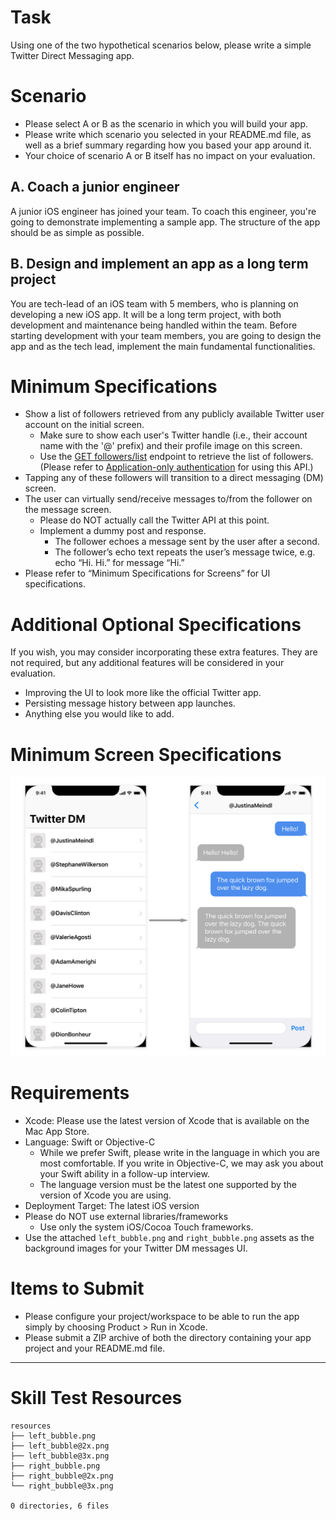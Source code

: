 # Task

Using one of the two hypothetical scenarios below, please write a simple Twitter Direct Messaging app.

# Scenario

* Please select A or B as the scenario in which you will build your app.
* Please write which scenario you selected in your README.md file, as well as a brief summary regarding how you based your app around it. 
* Your choice of scenario A or B itself has no impact on your evaluation.

## A. Coach a junior engineer

A junior iOS engineer has joined your team. To coach this engineer, you're going to demonstrate implementing a sample app. The structure of the app should be as simple as possible.

## B. Design and implement an app as a long term project

You are tech-lead of an iOS team with 5 members, who is planning on developing a new iOS app. It will be a long term project, with both development and maintenance being handled within the team. Before starting development with your team members, you are going to design the app and as the tech lead, implement the main fundamental functionalities.

# Minimum Specifications
* Show a list of followers retrieved from any publicly available Twitter user account on the initial screen.
    * Make sure to show each user's Twitter handle (i.e., their account name with the '@' prefix) and their profile image on this screen.
    * Use the [GET followers/list](https://developer.twitter.com/en/docs/accounts-and-users/follow-search-get-users/api-reference/get-followers-list) endpoint to retrieve the list of followers. (Please refer to [Application-only authentication](https://developer.twitter.com/en/docs/basics/authentication/overview/application-only) for using this API.)
* Tapping any of these followers will transition to a direct messaging (DM) screen.
* The user can virtually send/receive messages to/from the follower on the message screen.
  * Please do NOT actually call the Twitter API at this point.
  * Implement a dummy post and response.
    * The follower echoes a message sent by the user after a second.
    * The follower’s echo text repeats the user’s message twice, e.g. echo “Hi. Hi.” for message “Hi.”
* Please refer to “Minimum Specifications for Screens” for UI specifications.

# Additional Optional Specifications
If you wish, you may consider incorporating these extra features. They are not required, but any additional features will be considered in your evaluation.

* Improving the UI to look more like the official Twitter app.
* Persisting message history between app launches.
* Anything else you would like to add.

# Minimum Screen Specifications

![UI specifications](example-screenshot.png)

# Requirements

* Xcode: Please use the latest version of Xcode that is available on the Mac App Store.
* Language: Swift or Objective-C
    * While we prefer Swift, please write in the language in which you are most comfortable. If you write in Objective-C, we may ask you about your Swift ability in a follow-up interview.
    * The language version must be the latest one supported by the version of Xcode you are using.
* Deployment Target: The latest iOS version
* Please do NOT use external libraries/frameworks 
    * Use only the system iOS/Cocoa Touch frameworks.
* Use the attached `left_bubble.png` and `right_bubble.png` assets as the background images for your Twitter DM messages UI.

# Items to Submit

* Please configure your project/workspace to be able to run the app simply by choosing Product > Run in Xcode.
* Please submit a ZIP archive of both the directory containing your app project and your README.md file.

---

# Skill Test Resources

```
resources
├── left_bubble.png
├── left_bubble@2x.png
├── left_bubble@3x.png
├── right_bubble.png
├── right_bubble@2x.png
└── right_bubble@3x.png

0 directories, 6 files
```
